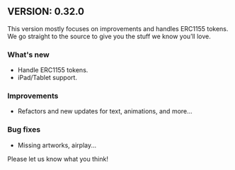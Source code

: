 ## VERSION: 0.32.0

This version mostly focuses on improvements and handles ERC1155 tokens. We go straight to the source to give you the stuff we know you’ll love.

### What's new
- Handle ERC1155 tokens.
- iPad/Tablet support.

### Improvements
- Refactors and new updates for text, animations, and more...

### Bug fixes
- Missing artworks, airplay...

Please let us know what you think!
